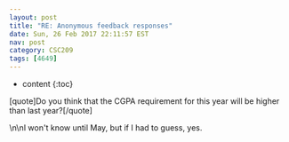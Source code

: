 ```yaml
---
layout: post
title: "RE: Anonymous feedback responses"
date: Sun, 26 Feb 2017 22:11:57 EST
nav: post
category: CSC209
tags: [4649]
---
```


* content
{:toc}

[quote]Do you think that the CGPA requirement for this year will be higher than last year?[/quote]
<!-- more -->
<p>\n\nI won't know until May, but if I had to guess, yes.</p>
